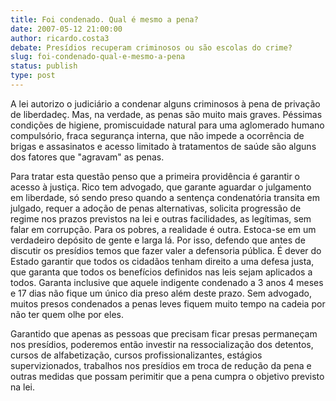 ```yaml
---
title: Foi condenado. Qual é mesmo a pena?
date: 2007-05-12 21:00:00
author: ricardo.costa3
debate: Presídios recuperam criminosos ou são escolas do crime?
slug: foi-condenado-qual-e-mesmo-a-pena
status: publish 
type: post
---
```


A lei autorizo o judiciário a condenar alguns criminosos à pena de privação de liberdadeç. Mas, na verdade, as penas são muito mais graves. Péssimas condições de higiene, promiscuidade natural para uma aglomerado humano compulsório, fraca segurança interna, que não impede a ocorrência de brigas e assasinatos e acesso limitado à tratamentos de saúde são alguns dos fatores que "agravam" as penas.  

Para tratar esta questão penso que a primeira providência é garantir o acesso à justiça. Rico tem advogado, que garante aguardar o julgamento em liberdade, só sendo preso quando a sentença condenatória transita em julgado, requer a adoção de penas alternativas, solicita progressão de regime nos prazos previstos na lei e outras facilidades, as legítimas, sem falar em corrupção. Para os pobres, a realidade é outra. Estoca-se em um verdadeiro depósito de gente e larga lá. Por isso, defendo que antes de discutir os presídios temos que fazer valer a defensoria pública. É dever do Estado garantir que todos os cidadãos tenham direito a uma defesa justa, que garanta que todos os benefícios definidos nas leis sejam aplicados a todos. Garanta inclusive que aquele indigente condenado a 3 anos 4 meses e 17 dias não fique um único dia preso além deste prazo. Sem advogado, muitos presos condenados a penas leves fiquem muito tempo na cadeia por não ter quem olhe por eles.  

Garantido que apenas as pessoas que precisam ficar presas permaneçam nos presídios, poderemos então investir na ressocialização dos detentos, cursos de alfabetização, cursos profissionalizantes, estágios supervizionados, trabalhos nos presídios em troca de redução da pena e outras medidas que possam perimitir que a pena cumpra o objetivo previsto na lei.
